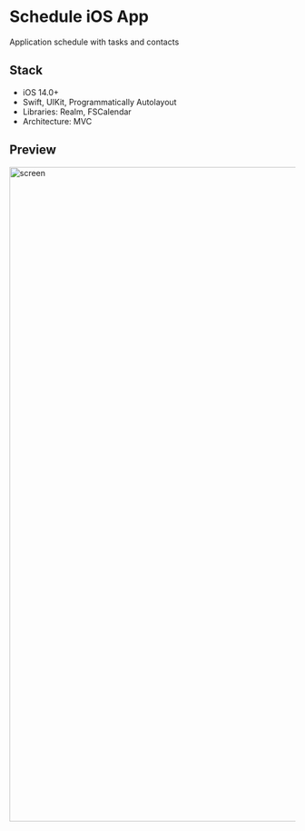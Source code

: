 # Schedule iOS App
Application schedule with tasks and contacts

## Stack
- iOS 14.0+  
- Swift, UIKit, Programmatically Autolayout
- Libraries: Realm, FSCalendar
- Architecture: MVC

## Preview
<img width="1153" alt="screen" src="https://github.com/RDKjaz/MySchedule/assets/55765369/538ca449-2ce5-4c7f-9574-eefdcc7df654">
